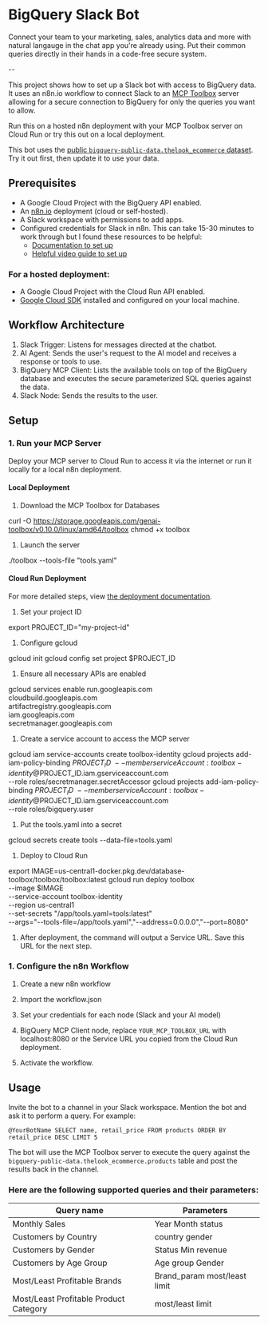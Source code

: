 # BigQuery Slack Bot

Connect your team to your marketing, sales, analytics data and more with natural langauge in the chat app you're already using. Put their common queries directly in their hands in a code-free secure system.

--

This project shows how to set up a Slack bot with access to BigQuery data. It uses an n8n.io workflow to connect Slack to an [MCP Toolbox](https://googleapis.github.io/genai-toolbox/) server allowing for a secure connection to BigQuery for only the queries you want to allow. 

Run this on a hosted n8n deployment with your MCP Toolbox server on Cloud Run or try this out on a local deployment.

This bot uses the [public `bigquery-public-data.thelook_ecommerce` dataset](https://console.cloud.google.com/marketplace/product/bigquery-public-data/thelook-ecommerce). Try it out first, then update it to use your data.

## Prerequisites

*   A Google Cloud Project with the BigQuery API enabled.
*   An [n8n.io](https://n8n.io/) deployment (cloud or self-hosted).
*   A Slack workspace with permissions to add apps.
*   Configured credentials for Slack in n8n. This can take 15-30 minutes to work through but I found these resources to be helpful:
    *   [Documentation to set up](https://docs.n8n.io/integrations/builtin/credentials/slack/)
    *   [Helpful video guide to set up](https://www.youtube.com/watch?v=222VOwDijz4)


### For a hosted deployment:

*   A Google Cloud Project with the Cloud Run API enabled.
*   [Google Cloud SDK](https://cloud.google.com/sdk/docs/install) installed and configured on your local machine.


## Workflow Architecture

1. Slack Trigger: Listens for messages directed at the chatbot.
1. AI Agent: Sends the user's request to the AI model and receives a response or tools to use.
1. BigQuery MCP Client: Lists the available tools on top of the BigQuery database and executes the secure parameterized SQL queries against the data.
1. Slack Node: Sends the results to the user.


## Setup


### 1. Run your MCP Server

Deploy your MCP server to Cloud Run to access it via the internet or run it locally for a local n8n deployment.

#### Local Deployment

1. Download the MCP Toolbox for Databases

curl -O https://storage.googleapis.com/genai-toolbox/v0.10.0/linux/amd64/toolbox
chmod +x toolbox

1. Launch the server 

./toolbox --tools-file "tools.yaml"

#### Cloud Run Deployment

For more detailed steps, view [the deployment documentation](https://googleapis.github.io/genai-toolbox/how-to/deploy_toolbox/).

1. Set your project ID

export PROJECT_ID="my-project-id"


1.  Configure gcloud

gcloud init
gcloud config set project $PROJECT_ID

    
1.  Ensure all necessary APIs are enabled

gcloud services enable run.googleapis.com \
                       cloudbuild.googleapis.com \
                       artifactregistry.googleapis.com \
                       iam.googleapis.com \
                       secretmanager.googleapis.com


1. Create a service account to access the MCP server

gcloud iam service-accounts create toolbox-identity
gcloud projects add-iam-policy-binding $PROJECT_ID \
    --member serviceAccount:toolbox-identity@$PROJECT_ID.iam.gserviceaccount.com \
    --role roles/secretmanager.secretAccessor 
gcloud projects add-iam-policy-binding $PROJECT_ID \
    --member serviceAccount:toolbox-identity@$PROJECT_ID.iam.gserviceaccount.com \
    --role roles/bigquery.user

1. Put the tools.yaml into a secret

gcloud secrets create tools --data-file=tools.yaml

1. Deploy to Cloud Run

export IMAGE=us-central1-docker.pkg.dev/database-toolbox/toolbox/toolbox:latest
gcloud run deploy toolbox \
    --image $IMAGE \
    --service-account toolbox-identity \
    --region us-central1 \
    --set-secrets "/app/tools.yaml=tools:latest" \
    --args="--tools-file=/app/tools.yaml","--address=0.0.0.0","--port=8080"



1. After deployment, the command will output a Service URL. Save this URL for the next step.


### 1. Configure the n8n Workflow

1. Create a new n8n workflow

1. Import the workflow.json

1. Set your credentials for each node (Slack and your AI model)

1. BigQuery MCP Client node, replace `YOUR_MCP_TOOLBOX_URL` with localhost:8080 or the Service URL you copied from the Cloud Run deployment.

1.  Activate the workflow.


## Usage

Invite the bot to a channel in your Slack workspace. Mention the bot and ask it to perform a query. For example:

`@YourBotName SELECT name, retail_price FROM products ORDER BY retail_price DESC LIMIT 5`

The bot will use the MCP Toolbox server to execute the query against the `bigquery-public-data.thelook_ecommerce.products` table and post the results back in the channel.


### Here are the following supported queries and their parameters:

| Query name                             | Parameters                   |
|----------------------------------------|------------------------------|
| Monthly Sales                          | Year Month status            |
| Customers by Country                   | country gender               |
| Customers by Gender                    | Status Min revenue           |
| Customers by Age Group                 | Age group Gender             |
| Most/Least Profitable Brands           | Brand_param most/least limit |
| Most/Least Profitable Product Category | most/least limit             |
